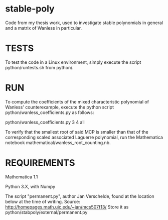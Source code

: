 # stable-poly
Code from my thesis work, used to investigate stable polynomials in general and a matrix of Wanless in particular.

# TESTS
To test the code in a Linux environment, simply execute the script python/runtests.sh from python/.

# RUN
To compute the coefficients of the mixed characteristic polynomial of Wanless' counterexample, execute the python script python/wanless_coefficients.py as follows:

python/wanless_coefficients.py 3 4 all

To verify that the smallest root of said MCP is smaller than that of the corresponding scaled associated Laguerre polynomial, run the Mathematica notebook mathematical/wanless_root_counting.nb.

# REQUIREMENTS

Mathematica 1.1

Python 3.X, with Numpy

The script "permanent.py", author Jan Verschelde, found at the location below at the time of writing.
Source: http://homepages.math.uic.edu/~jan/mcs507f13/
Store it as python/stabpoly/external/permanent.py
